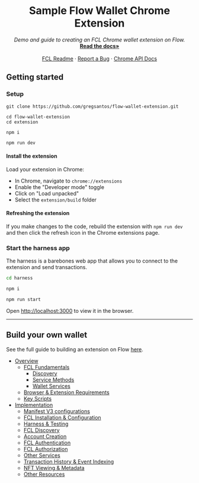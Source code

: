 <br />
<p align="center">
  <h1 align="center"> Sample Flow Wallet Chrome Extension</h1>
  <p align="center">
    <i>Demo and guide to creating an FCL Chrome wallet extension on Flow.</i>
    <br />
    <a href="https://github.com/gregsantos/flow-wallet-extension/blob/master/docs/index.md"><strong>Read the docs»</strong></a>
    <br />
    <br />
    <a href="https://docs.onflow.org/fcl/">FCL Readme</a>
    ·
    <a href="https://github.com/onflow/fcl-js/issues">Report a Bug</a>
·
    <a href="https://developer.chrome.com/docs/extensions/reference/">Chrome API Docs</a>
  </p>
</p>

## Getting started

### Setup

```shell
git clone https://github.com/gregsantos/flow-wallet-extension.git

cd flow-wallet-extension
cd extension

npm i
```

```sh
npm run dev
```

#### Install the extension

Load your extension in Chrome:

- In Chrome, navigate to `chrome://extensions`
- Enable the "Developer mode" toggle
- Click on "Load unpacked"
- Select the `extension/build` folder

#### Refreshing the extension

If you make changes to the code, rebuild the extension with `npm run dev` and then click the refresh icon in the Chrome extensions page.

### Start the harness app

The harness is a barebones web app that allows you to 
connect to the extension and send transactions.

```sh
cd harness
```

```sh
npm i
```

```sh
npm run start
```

Open [http://localhost:3000](http://localhost:3000) to view it in the browser.

---

## Build your own wallet

See the full guide to building an extension on Flow [here](docs/index.md).

  * [Overview](docs/index.md#overview)
    + [FCL Fundamentals](docs/index.md#fcl-fundamentals)
      - [Discovery](docs/index.md#discovery)
      - [Service Methods](docs/index.md#service-methods)
      - [Wallet Services](docs/index.md#wallet-services)
    + [Browser & Extension Requirements](docs/index.md#browser---extension-requirements)
    + [Key Scripts](docs/index.md#key-scripts)
  * [Implementation](docs/index.md#implementation)
    + [Manifest V3 configurations](docs/index.md#manifest-v3-configurations)
    + [FCL Installation & Configuration](docs/index.md#fcl-installation---configuration)
    + [Harness & Testing](docs/index.md#harness---testing)
    + [FCL Discovery](docs/index.md#fcl-discovery)
    + [Account Creation](docs/index.md#account-creation)
    + [FCL Authentication](docs/index.md#fcl-authentication)
    + [FCL Authorization](docs/index.md#fcl-authorization)
    + [Other Services](docs/index.md#other-services)
    + [Transaction History & Event Indexing](docs/index.md#transaction-history---event-indexing)
    + [NFT Viewing & Metadata](docs/index.md#nft-viewing---metadata)
    + [Other Resources](docs/index.md#other-resources)
